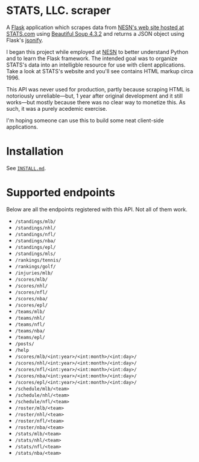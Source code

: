 # STATS, LLC. scraper
A [Flask](http://flask.pocoo.org/) application which scrapes data from [NESN's web site hosted at STATS.com](http://nesn.stats.com) using [Beautiful Soup 4.3.2](http://www.crummy.com/software/BeautifulSoup/) and returns a JSON object using Flask's [jsonify](http://flask.pocoo.org/docs/0.10/api/#flask.json.jsonify).

I began this project while employed at [NESN](http://nesn.com) to better understand Python and to learn the Flask framework. The intended goal was to organize STATS's data into an intelligble resource for use with client applications. Take a look at STATS's website and you'll see contains HTML markup circa 1996.

This API was never used for production, partly because scraping HTML is notoriously unreliable—but, 1 year after original development and it still works—but mostly because there was no clear way to monetize this. As such, it was a purely acedemic exercise.

I'm hoping someone can use this to build some neat client-side applications.

# Installation
See [`INSTALL.md`](https://github.com/jkereako/stats-html-scraper-api/blob/master/INSTALL.md).

# Supported endpoints
Below are all the endpoints registered with this API. Not all of them work.
 - `/standings/mlb/` 
 - `/standings/nhl/` 
 - `/standings/nfl/` 
 - `/standings/nba/` 
 - `/standings/epl/` 
 - `/standings/mls/` 
 - `/rankings/tennis/` 
 - `/rankings/golf/` 
 - `/injuries/mlb/` 
 - `/scores/mlb/` 
 - `/scores/nhl/` 
 - `/scores/nfl/` 
 - `/scores/nba/` 
 - `/scores/epl/` 
 - `/teams/mlb/` 
 - `/teams/nhl/` 
 - `/teams/nfl/` 
 - `/teams/nba/` 
 - `/teams/epl/` 
 - `/posts/` 
 - `/help` 
 - `/scores/mlb/<int:year>/<int:month>/<int:day>/` 
 - `/scores/nhl/<int:year>/<int:month>/<int:day>/` 
 - `/scores/nfl/<int:year>/<int:month>/<int:day>/` 
 - `/scores/nba/<int:year>/<int:month>/<int:day>/` 
 - `/scores/epl/<int:year>/<int:month>/<int:day>/` 
 - `/schedule/mlb/<team>` 
 - `/schedule/nhl/<team>` 
 - `/schedule/nfl/<team>` 
 - `/roster/mlb/<team>` 
 - `/roster/nhl/<team>` 
 - `/roster/nfl/<team>` 
 - `/roster/nba/<team>` 
 - `/stats/mlb/<team>` 
 - `/stats/nhl/<team>` 
 - `/stats/nfl/<team>` 
 - `/stats/nba/<team>`
